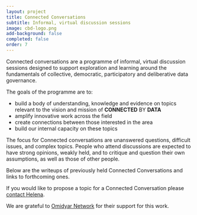 ```yaml
---
layout: project
title: Connected Conversations
subtitle: Informal, virtual discussion sessions
image: cbd-logo.png
add-background: false
completed: false
order: 7
---
```


Connected conversations are a programme of informal, virtual discussion sessions designed to support exploration and learning around the fundamentals of collective, democratic, participatory and deliberative data governance.

<!--more-->

The goals of the programme are to:
* build a body of understanding, knowledge and evidence on topics relevant to the vision and mission of **CONNECTED** BY **DATA**
* amplify innovative work across the field
* create connections between those interested in the area
* build our internal capacity on these topics

The focus for Connected conversations are unanswered questions, difficult issues, and complex topics. People who attend discussions are expected to have strong opinions, weakly held, and to critique and question their own assumptions, as well as those of other people.

Below are the writeups of previously held Connected Conversations and links to forthcoming ones.

If you would like to propose a topic for a Connected Conversation please [contact Helena](mailto:helena@connectedbydata.org).

We are grateful to [Omidyar Network](https://omidyar.com/) for their support for this work. 